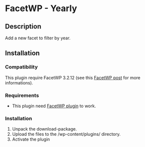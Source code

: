 # FacetWP - Yearly

## Description

Add a new facet to filter by year.

## Installation

### Compatibility
This plugin require FacetWP 3.2.12 (see this [FacetWP post](https://facetwp.com/facetwp-and-wordpress-5-0-what-you-need-to-know/) for more informations).

### Requirements

* This plugin need [FacetWP plugin](https://facetwp.com) to work.

### Installation

1. Unpack the download-package.
2. Upload the files to the /wp-content/plugins/ directory.
3. Activate the plugin